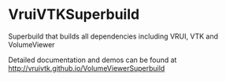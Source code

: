 VruiVTKSuperbuild
=================

Superbuild that builds all dependencies including VRUI, VTK and VolumeViewer

Detailed documentation and demos can be found at http://vruivtk.github.io/VolumeViewerSuperbuild
